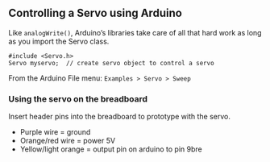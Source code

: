 ## Controlling a Servo using Arduino

Like `analogWrite()`, Arduino’s libraries take care of all that hard work as long as you import the Servo class.

```
#include <Servo.h>
Servo myservo;  // create servo object to control a servo 
```

From the Arduino File menu: `Examples > Servo > Sweep`

### Using the servo on the breadboard

Insert header pins into the breadboard to prototype with the servo.

- Purple wire = ground
- Orange/red wire = power 5V
- Yellow/light orange = output pin on arduino to pin 9bre